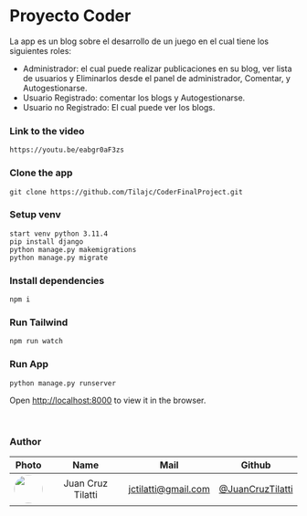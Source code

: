 # Proyecto Coder

La app es un blog sobre el desarrollo de un juego en el cual tiene los siguientes roles: 

* Administrador: el cual puede realizar publicaciones en su blog, ver lista de usuarios y Eliminarlos desde el panel de administrador, Comentar, y Autogestionarse.
* Usuario Registrado: comentar los blogs y Autogestionarse.
* Usuario no Registrado: El cual puede ver los blogs.

### Link to the video

    https://youtu.be/eabgr0aF3zs

### Clone the app

    git clone https://github.com/Tilajc/CoderFinalProject.git
 
### Setup venv

    start venv python 3.11.4
    pip install django
    python manage.py makemigrations
    python manage.py migrate

### Install dependencies

    npm i

### Run Tailwind

    npm run watch

### Run App

    python manage.py runserver

Open [http://localhost:8000](http://localhost:8000) to view it in the browser.

<br>

### Author

|                                   Photo                                                                            |       Name        |            Mail            |                          Github                          |
|:------------------------------------------------------------------------------------------------------------------:| :---------------: | :------------------------: | :------------------------------------------------------: |
| <img src="https://avatars.githubusercontent.com/u/87544394?v=4" height="50" width="50" style="border-radius:50px"> | Juan Cruz Tilatti |    jctilatti@gmail.com     |      [@JuanCruzTilatti](https://github.com/Tilajc)       |

<br>